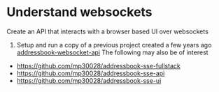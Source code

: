 # Understand websockets
Create an API that interacts with a browser based UI over websockets

1. Setup and run a copy of a previous project created a few years ago [addressbook-websocket-api](https://github.com/mp30028/addressbook-websocket-api)
The following may also be of interest 
- https://github.com/mp30028/addressbook-sse-fullstack
- https://github.com/mp30028/addressbook-sse-api
- https://github.com/mp30028/addressbook-sse-ui